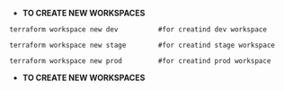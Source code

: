 + **TO CREATE NEW WORKSPACES**

```
terraform workspace new dev          #for creatind dev workspace
```
```
terraform workspace new stage        #for creatind stage workspace
```
```
terraform workspace new prod         #for creatind prod workspace
```

+ **TO CREATE NEW WORKSPACES**
